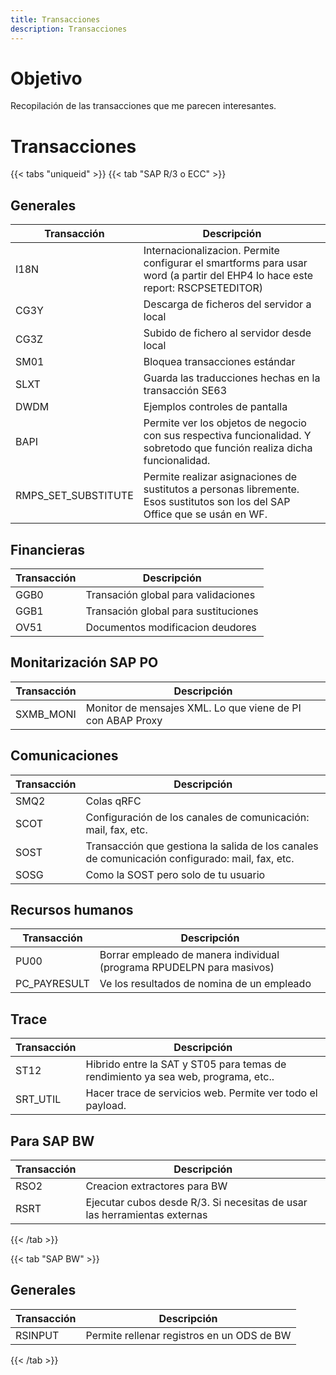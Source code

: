 ```yaml
---
title: Transacciones
description: Transacciones
---
```


# Objetivo

Recopilación de las transacciones que me parecen interesantes.

# Transacciones

{{< tabs "uniqueid" >}}
{{< tab "SAP R/3 o ECC" >}}

## Generales

Transacción | Descripción
--------|--------
I18N | Internacionalizacion. Permite configurar el smartforms para usar word (a partir del EHP4 lo hace este report: RSCPSETEDITOR)
CG3Y | Descarga de ficheros del servidor a local
CG3Z | Subido de fichero al servidor desde local
SM01 | Bloquea transacciones estándar
SLXT | Guarda las traducciones hechas en la transacción SE63
DWDM | Ejemplos controles de pantalla
BAPI | Permite ver los objetos de negocio con sus respectiva funcionalidad. Y sobretodo que función realiza dicha funcionalidad.
RMPS_SET_SUBSTITUTE | Permite realizar asignaciones de sustitutos a personas libremente. Esos sustitutos son los del SAP Office que se usán en WF.

## Financieras

Transacción | Descripción
--------|--------
GGB0 | Transación global para validaciones
GGB1 | Transación global para sustituciones
OV51 | Documentos modificacion deudores

## Monitarización SAP PO

Transacción | Descripción
--------|--------
SXMB_MONI | Monitor de mensajes XML. Lo que viene de PI con ABAP Proxy

## Comunicaciones

Transacción | Descripción
--------|--------
SMQ2 | Colas qRFC
SCOT | Configuración de los canales de comunicación: mail, fax, etc.
SOST | Transacción que gestiona la salida de los canales de comunicación configurado: mail, fax, etc.
SOSG | Como la SOST pero solo de tu usuario

## Recursos humanos

Transacción | Descripción
--------|--------
PU00 | Borrar empleado de manera individual (programa RPUDELPN para masivos)
PC_PAYRESULT | Ve los resultados de nomina de un empleado

## Trace

Transacción | Descripción
--------|--------
ST12 | Hibrido entre la SAT y ST05 para temas de rendimiento ya sea web, programa, etc..
SRT_UTIL | Hacer trace de servicios web. Permite ver todo el payload.

## Para SAP BW

Transacción | Descripción
--------|--------
RSO2 | Creacion extractores para BW
RSRT | Ejecutar cubos desde R/3. Si necesitas de usar las herramientas externas


{{< /tab >}}

{{< tab "SAP BW" >}} 

## Generales

Transacción | Descripción
--------|--------
RSINPUT | Permite rellenar registros en un ODS de BW

{{< /tab >}}
